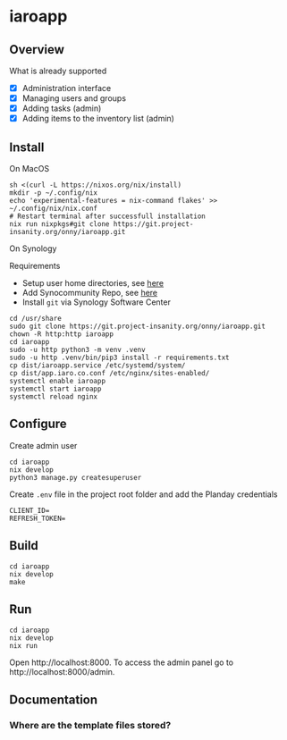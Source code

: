 # iaroapp

## Overview

What is already supported

- [x] Administration interface
- [x] Managing users and groups
- [x] Adding tasks (admin)
- [x] Adding items to the inventory list (admin)

## Install

On MacOS

```
sh <(curl -L https://nixos.org/nix/install)
mkdir -p ~/.config/nix
echo 'experimental-features = nix-command flakes' >> ~/.config/nix/nix.conf
# Restart terminal after successfull installation
nix run nixpkgs#git clone https://git.project-insanity.org/onny/iaroapp.git
```

On Synology

Requirements
* Setup user home directories, see [here](https://asciich.ch/wordpress/synology-home-directory-fur-benutzer-festlegen/)
* Add Synocommunity Repo, see [here](https://synocommunity.com)
* Install `git` via Synology Software Center

```
cd /usr/share
sudo git clone https://git.project-insanity.org/onny/iaroapp.git
chown -R http:http iaroapp
cd iaroapp
sudo -u http python3 -m venv .venv
sudo -u http .venv/bin/pip3 install -r requirements.txt
cp dist/iaroapp.service /etc/systemd/system/
cp dist/app.iaro.co.conf /etc/nginx/sites-enabled/
systemctl enable iaroapp
systemctl start iaroapp
systemctl reload nginx
```

## Configure

Create admin user
```
cd iaroapp
nix develop
python3 manage.py createsuperuser
```

Create `.env` file in the project root folder and add the Planday credentials
```
CLIENT_ID=
REFRESH_TOKEN=
``` 

## Build

```
cd iaroapp
nix develop
make
```

## Run

```
cd iaroapp
nix develop
nix run
```

Open http://localhost:8000. To access the admin panel go to
http://localhost:8000/admin.

## Documentation

### Where are the template files stored?

